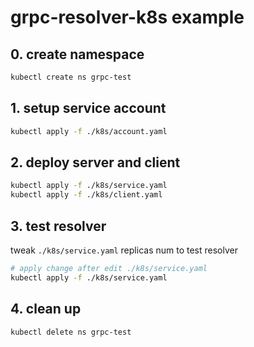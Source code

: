 # grpc-resolver-k8s example

## 0. create namespace

```bash
kubectl create ns grpc-test
```

## 1. setup service account

```bash
kubectl apply -f ./k8s/account.yaml
```

## 2. deploy server and client

```bash
kubectl apply -f ./k8s/service.yaml
kubectl apply -f ./k8s/client.yaml
```

## 3. test resolver

tweak `./k8s/service.yaml` replicas num to test resolver

```bash
# apply change after edit ./k8s/service.yaml
kubectl apply -f ./k8s/service.yaml
```

## 4. clean up

```bash
kubectl delete ns grpc-test
```
